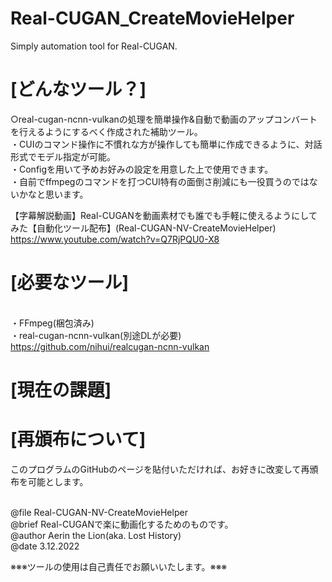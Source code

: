 # Real-CUGAN_CreateMovieHelper
Simply automation tool for Real-CUGAN.

# [どんなツール？]
○real-cugan-ncnn-vulkanの処理を簡単操作&自動で動画のアップコンバートを行えるようにするべく作成された補助ツール。
<br>・CUIのコマンド操作に不慣れな方が操作しても簡単に作成できるように、対話形式でモデル指定が可能。
<br>・Configを用いて予めお好みの設定を用意した上で使用できます。
<br>・自前でffmpegのコマンドを打つCUI特有の面倒さ削減にも一役買うのではないかなと思います。

【字幕解説動画】Real-CUGANを動画素材でも誰でも手軽に使えるようにしてみた【自動化ツール配布】(Real-CUGAN-NV-CreateMovieHelper)
https://www.youtube.com/watch?v=Q7RjPQU0-X8

# [必要なツール]
<br>・FFmpeg(梱包済み)
<br>・real-cugan-ncnn-vulkan(別途DLが必要)
<br>https://github.com/nihui/realcugan-ncnn-vulkan

# [現在の課題]

# [再頒布について]
このプログラムのGitHubのページを貼付いただければ、お好きに改変して再頒布を可能とします。

   <br>@file Real-CUGAN-NV-CreateMovieHelper
   <br>@brief Real-CUGANで楽に動画化するためのものです。
   <br>@author Aerin the Lion(aka. Lost History)
   <br>@date 3.12.2022

※※※ツールの使用は自己責任でお願いいたします。※※※
